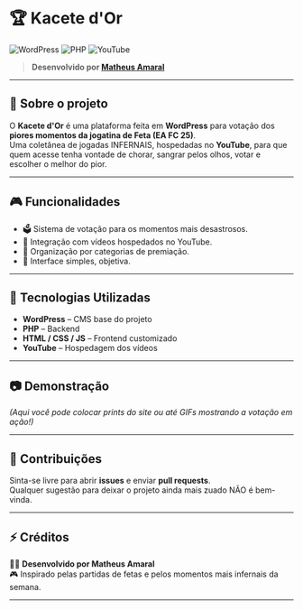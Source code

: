 # 🏆 Kacete d'Or  

![WordPress](https://img.shields.io/badge/WordPress-21759B?style=for-the-badge&logo=wordpress&logoColor=white)
![PHP](https://img.shields.io/badge/PHP-777BB4?style=for-the-badge&logo=php&logoColor=white)
![YouTube](https://img.shields.io/badge/Youtube-FF0000?style=for-the-badge&logo=youtube&logoColor=white)

> **Desenvolvido por [Matheus Amaral](https://github.com/stsmath)**  

---

## 📖 Sobre o projeto  

O **Kacete d'Or** é uma plataforma feita em **WordPress** para votação dos **piores momentos da jogatina de Feta (EA FC 25)**.  
Uma coletânea de jogadas INFERNAIS, hospedadas no **YouTube**, para que quem acesse tenha vontade de chorar, sangrar pelos olhos, votar e escolher o melhor do pior.  

---

## 🎮 Funcionalidades  

- 🗳️ Sistema de votação para os momentos mais desastrosos.  
- 🎥 Integração com vídeos hospedados no YouTube.  
- 🏅 Organização por categorias de premiação.  
- 🎉 Interface simples, objetiva.  

---

## 🚀 Tecnologias Utilizadas  

- **WordPress** – CMS base do projeto  
- **PHP** – Backend  
- **HTML / CSS / JS** – Frontend customizado  
- **YouTube** – Hospedagem dos vídeos  

---

## 📷 Demonstração  

*(Aqui você pode colocar prints do site ou até GIFs mostrando a votação em ação!)*  

---


## 🤝 Contribuições  

Sinta-se livre para abrir **issues** e enviar **pull requests**.  
Qualquer sugestão para deixar o projeto ainda mais zuado NÃO é bem-vinda.  

---

## ⚡ Créditos  

👨‍💻 **Desenvolvido por Matheus Amaral**  
🎮 Inspirado pelas partidas de fetas e pelos momentos mais infernais da semana.  

---
